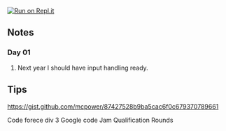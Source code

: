 [![Run on Repl.it](https://repl.it/badge/github/argent0/adventOfCode2019)](https://repl.it/github/argent0/adventOfCode2019)
## Notes

### Day 01

1. Next year I should have input handling ready.
## Tips

https://gist.github.com/mcpower/87427528b9ba5cac6f0c679370789661

Code forece div 3
Google code Jam Qualification Rounds
